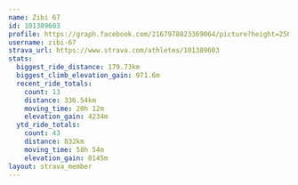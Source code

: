 ```yaml
---
name: Zibi 67
id: 101389603
profile: https://graph.facebook.com/2167978823369064/picture?height=256&width=256
username: zibi-67
strava_url: https://www.strava.com/athletes/101389603
stats:
  biggest_ride_distance: 179.73km
  biggest_climb_elevation_gain: 971.6m
  recent_ride_totals:
    count: 13
    distance: 336.54km
    moving_time: 20h 12m
    elevation_gain: 4234m
  ytd_ride_totals:
    count: 43
    distance: 832km
    moving_time: 58h 54m
    elevation_gain: 8145m
layout: strava_member
--- 
```

